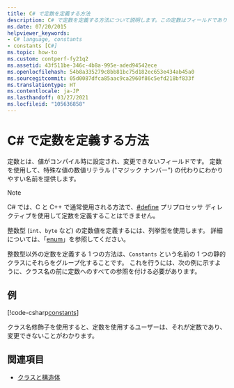```yaml
---
title: C# で定数を定義する方法
description: C# で定数を定義する方法について説明します。この定数はフィールドであり、コンパイル時にその値が設定されます。 定数を使用して、特殊な値にわかりやすい名前を提供します。
ms.date: 07/20/2015
helpviewer_keywords:
- C# language, constants
- constants [C#]
ms.topic: how-to
ms.custom: contperf-fy21q2
ms.assetid: 43f511be-346c-4b8a-995e-aded94542ece
ms.openlocfilehash: 54b8a335279c8bb81bc75d182ec653e434ab45a0
ms.sourcegitcommit: 05d0087dfca85aac9ca2960f86c5efd218bf833f
ms.translationtype: HT
ms.contentlocale: ja-JP
ms.lasthandoff: 03/27/2021
ms.locfileid: "105636858"
---
```

# <a name="how-to-define-constants-in-c"></a>C\# で定数を定義する方法

定数とは、値がコンパイル時に設定され、変更できないフィールドです。 定数を使用して、特殊な値の数値リテラル ("マジック ナンバー") の代わりにわかりやすい名前を提供します。  
  
> [!NOTE]
> C# では、C と C++ で通常使用される方法で、[#define](../../language-reference/preprocessor-directives.md#defining-symbols) プリプロセッサ ディレクティブを使用して定数を定義することはできません。  
  
 整数型 (`int`、`byte` など) の定数値を定義するには、列挙型を使用します。 詳細については、「[enum](../../language-reference/builtin-types/enum.md)」を参照してください。  
  
 整数型以外の定数を定義する 1 つの方法は、`Constants` という名前の 1 つの静的クラスにそれらをグループ化することです。 これを行うには、次の例に示すように、クラス名の前に定数へのすべての参照を付ける必要があります。  
  
## <a name="example"></a>例  

 [!code-csharp[constants](snippets/how-to-define-constants/Program.cs)]  
  
 クラス名修飾子を使用すると、定数を使用するユーザーは、それが定数であり、変更できないことがわかります。  
  
## <a name="see-also"></a>関連項目

- [クラスと構造体](./index.md)
